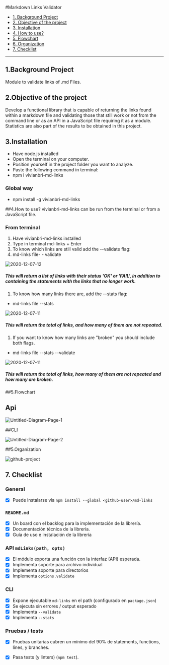 
#Markdown Links Validator

* [1. Background Project](#1-background-project)
* [2. Objective of the project](#2-objetive-of-the-project)
* [3. Installation](#3-installation)
* [4.  How to use?](#4-how-to-use)
* [5. Flowchart](#5-flowchart)
* [6. Organization](#6-organization)
* [7. Checklist](#8-checklist)

***
## 1.Background Project
Module to validate links of .md Files.

## 2.Objective of the project
Develop a functional library that is capable of returning the links found within a markdown file and validating those that still work or not from the command line or as an API in a JavaScript file requiring it as a module. Statistics are also part of the results to be obtained in this project.

## 3.Installation
- Have node.js installed
- Open the terminal on your computer.
- Position yourself in the project folder you want to analyze.
- Paste the following command in terminal:
- npm i vivianbri-md-links

### Global way

- npm install -g vivianbri-md-links

##4.How to use?
vivianbri-md-links can be run from the terminal or from a JavaScript file.

### From terminal
1. Have vivianbri-md-links installed
2. Type in terminal md-links + Enter
3. To know which links are still valid add the --validate flag:
4. md-links  file- - validate
<img src="https://i.ibb.co/kMFMMvs/2020-12-07-12.png" alt="2020-12-07-12" border="0">

##### This will return a list of links with their status 'OK' or 'FAIL', in addition to containing the statements with the links that no longer work.

1. To know how many links there are, add the --stats flag: 
- md-links file --stats

<img src="https://i.ibb.co/Ky7VydZ/2020-12-07-11.png" alt="2020-12-07-11" border="0">

##### This will return the total of links, and how many of them are not repeated.

1. If you want to know how many links are "broken" you should include both flags.
- md-links file --stats --validate

<img src="https://i.ibb.co/Ky7VydZ/2020-12-07-11.png" alt="2020-12-07-11" border="0">

##### This will return the total of links, how many of them are not repeated and how many are broken.

##5.Flowchart

## Api

<img src="https://i.ibb.co/x3HYccp/Untitled-Diagram-Page-1.png" alt="Untitled-Diagram-Page-1" border="0">

##CLI

<img src="https://i.ibb.co/t3JYy0M/Untitled-Diagram-Page-2.png" alt="Untitled-Diagram-Page-2" border="0">

##5.Organization

<img src="https://i.ibb.co/rvnxCWK/github-project.png" alt="github-project" border="0">

## 7. Checklist

### General

* [x] Puede instalarse via `npm install --global <github-user>/md-links`

### `README.md`

* [x] Un board con el backlog para la implementación de la librería.
* [x] Documentación técnica de la librería.
* [x] Guía de uso e instalación de la librería

### API `mdLinks(path, opts)`

* [x] El módulo exporta una función con la interfaz (API) esperada.
* [x] Implementa soporte para archivo individual
* [x] Implementa soporte para directorios
* [x] Implementa `options.validate`

### CLI

* [x] Expone ejecutable `md-links` en el path (configurado en `package.json`)
* [x] Se ejecuta sin errores / output esperado
* [x] Implementa `--validate`
* [x] Implementa `--stats`

### Pruebas / tests

* [x] Pruebas unitarias cubren un mínimo del 90% de statements, functions,
  lines, y branches.
* [x] Pasa tests (y linters) (`npm test`).


